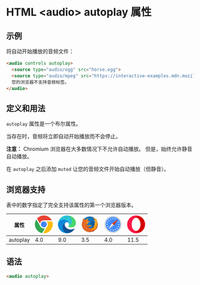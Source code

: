 HTML \<audio> autoplay 属性
===

## 示例

将自动开始播放的音频文件：

```html idoc:preview
<audio controls autoplay>
  <source type="audio/ogg" src="horse.ogg">
  <source type="audio/mpeg" src="https://interactive-examples.mdn.mozilla.net/media/cc0-audio/t-rex-roar.mp3">
  您的浏览器不支持音频标签。
</audio>
```

## 定义和用法

`autoplay` 属性是一个布尔属性。

当存在时，音频将立即自动开始播放而不会停止。

**注意：** Chromium 浏览器在大多数情况下不允许自动播放。 但是，始终允许静音自动播放。

在 `autoplay` 之后添加 `muted` 让您的音频文件开始自动播放（但静音）。

## 浏览器支持

表中的数字指定了完全支持该属性的第一个浏览器版本。

| 属性 | ![chrome][1] | ![edge][2] | ![firefox][3] | ![safari][4] | ![opera][5] |
| ---- | ---- | ---- | ---- | ---- | ---- |
| autoplay  | 4.0 | 9.0 | 3.5 | 4.0 | 11.5 |
<!--rehype:style=width: 100%; display: inline-table;-->

## 语法

```html
<audio autoplay>
```


[1]: ../assets/chrome.svg
[2]: ../assets/edge.svg
[3]: ../assets/firefox.svg
[4]: ../assets/safari.svg
[5]: ../assets/opera.svg